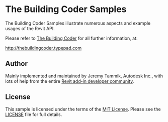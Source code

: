 The Building Coder Samples
==========================

The Building Coder Samples illustrate numerous aspects and example usages of the Revit API.

Please refer to [The Building Coder](http://thebuildingcoder.typepad.com) for all further information, at:

http://thebuildingcoder.typepad.com

Author
------

Mainly implemented and maintained by Jeremy Tammik, Autodesk Inc., with lots of help from the entire
[Revit add-in developer community](http://forums.autodesk.com/t5/revit-api/bd-p/160).


License
-------

This sample is licensed under the terms of the [MIT License](http://opensource.org/licenses/MIT). Please see the [LICENSE](LICENSE) file for full details.